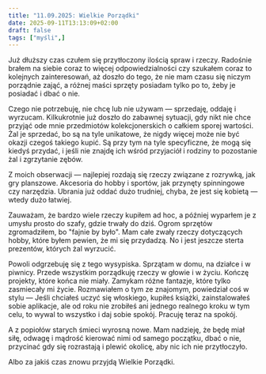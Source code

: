 ```yaml
---
title: "11.09.2025: Wielkie Porządki"
date: 2025-09-11T13:13:09+02:00
draft: false
tags: ["myśli",]
---
```


<article class="print-area">

Już dłuższy czas czułem się przytłoczony ilością spraw i rzeczy. Radośnie brałem na siebie coraz to więcej odpowiedzialności czy szukałem coraz to kolejnych zainteresowań, aż doszło do tego, że nie mam czasu się niczym porządnie zająć, a różnej maści sprzęty posiadam tylko po to, żeby je posiadać i dbać o nie. 

Czego nie potrzebuję, nie chcę lub nie używam — sprzedaję, oddaję i wyrzucam. Kilkukrotnie już doszło do zabawnej sytuacji, gdy nikt nie chce przyjąć ode mnie przedmiotów kolekcjonerskich o całkiem sporej wartości. Żal je sprzedać, bo są na tyle unikatowe, że nigdy więcej może nie być okazji czegoś takiego kupić. Są przy tym na tyle specyficzne, że mogą się kiedyś przydać, i jeśli nie znajdę ich wśród przyjaciół i rodziny to pozostanie żal i zgrzytanie zębów.

Z moich obserwacji — najlepiej rozdają się rzeczy związane z rozrywką, jak gry planszowe. Akcesoria do hobby i sportów, jak przynęty spinningowe czy narzędzia. Ubrania już oddać dużo trudniej, chyba, że jest się kobietą — wtedy dużo łatwiej. 

Zauważam, że bardzo wiele rzeczy kupiłem ad hoc, a później wyparłem je z umysłu prosto do szafy, gdzie trwały do dziś. Ogrom sprzętów zgromadziłem, bo "fajnie by było". Mam całe zwały rzeczy dotyczących hobby, które byłem pewien, że mi się przydadzą. No i jest jeszcze sterta prezentów, których żal wyrzucić.

Powoli odgrzebuję się z tego wysypiska. Sprzątam w domu, na działce i w piwnicy. Przede wszystkim porządkuję rzeczy w głowie i w życiu. Kończę projekty, które końca nie miały. Zamykam różne fantazje, które tylko zasmiecały mi życie. Rozmawiałem o tym ze znajomym, powiedział coś w stylu — Jeśli chciałeś uczyć się włoskiego, kupiłeś książki, zainstalowałeś sobie aplikacje, ale od roku nie zrobiłeś ani jednego realnego kroku w tym celu, to wywal to wszystko i daj sobie spokój. Pracuję teraz na spokój.

A z popiołów starych śmieci wyrosną nowe. Mam nadzieję, że będę miał siłę, odwagę i mądrość kierować nimi od samego początku, dbać o nie, przycinać gdy się rozrastają i plewić okolicę, aby nic ich nie przytłoczyło.

Albo za jakiś czas znowu przyjdą Wielkie Porządki.

</article>